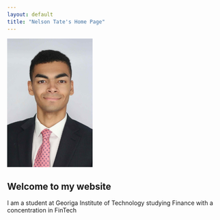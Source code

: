 ```yaml
---
layout: default
title: "Nelson Tate's Home Page"
---
```

<img src="Nelson_Tate_Pic" atl="Nelson Tate" width="200">

## Welcome to my website
I am a student at Georiga Institute of Technology studying Finance with a concentration in FinTech

